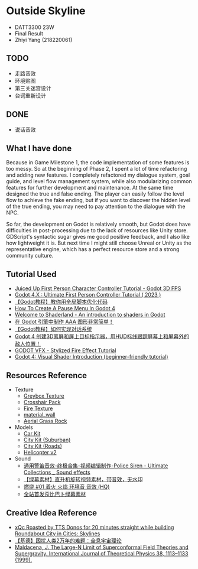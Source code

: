 # Outside Skyline

- DATT3300 23W
- Final Result
- Zhiyi Yang (218220061)

## TODO

- 走路音效
- 环境贴图
- 第三关迷宫设计
- 台词重新设计

## DONE

- 说话音效

## What I have done

Because in Game Milestone 1, the code implementation of some features is too messy. So at the beginning of Phase 2, I spent a lot of time refactoring and adding new features. I completely refactored my dialogue system, goal guide, and level flow management system, while also modularizing common features for further development and maintenance. At the same time designed the true and false ending. The player can easily follow the level flow to achieve the fake ending, but if you want to discover the hidden level of the true ending, you may need to pay attention to the dialogue with the NPC.

So far, the development on Godot is relatively smooth, but Godot does have difficulties in post-processing due to the lack of resources like Unity store. GDScript's syntactic sugar gives me good positive feedback, and I also like how lightweight it is. But next time I might still choose Unreal or Unity as the representative engine, which has a perfect resource store and a strong community culture.

## Tutorial Used

- [Juiced Up First Person Character Controller Tutorial - Godot 3D FPS](https://youtu.be/A3HLeyaBCq4?si=3KP-erZ-9pWVv2yH)
- [Godot 4.X : Ultimate First Person Controller Tutorial ( 2023 )](https://youtu.be/xIKErMgJ1Yk?si=siLUjf5kRFujED6f)
- [【Godot教程】教你用全局脚本优化代码](https://www.bilibili.com/video/BV11s4y1t7k6/?share_source=copy_web&vd_source=92a265b25fedcfe73041d8730946e68d)
- [How To Create A Pause Menu In Godot 4](https://youtu.be/3KFs04JH-uw?si=J0y_S-PHm57Cunm_)
- [Welcome to Shaderland - An introduction to shaders in Godot](https://youtu.be/nyFzPaWAzeQ?si=z1szWa5EQ0SfSTvt)
- [在 Godot 引擎中制作 AAA 图形非常简单！](https://www.bilibili.com/video/BV1Pw411P7x1/?share_source=copy_web&vd_source=92a265b25fedcfe73041d8730946e68d)
- [【Godot教程】如何实现对话系统](https://www.bilibili.com/video/BV1y64y127n5/?share_source=copy_web&vd_source=92a265b25fedcfe73041d8730946e68d)
- [Godot 4 创建3D离屏和屏上目标指示器，用HUD标线跟踪屏幕上和屏幕外的敌人位置！](https://www.bilibili.com/video/BV1Cu4y1a7Us/?share_source=copy_web&vd_source=92a265b25fedcfe73041d8730946e68d)
- [GODOT VFX - Stylized Fire Effect Tutorial](https://youtu.be/R3xMwfrlTI8?si=1inAYJ0TDuZJaspE)
- [Godot 4: Visual Shader Introduction (beginner-friendly tutorial)](https://youtu.be/Gp-mNWY2JJE?si=YvuuWJ-QdoYd6ZQu)

## Resources Reference

- Texture
  - [Greybox Texture](https://github.com/lukky-nl/FPS-controller-assets)
  - [Crosshair Pack](https://www.kenney.nl/assets/crosshair-pack)
  - [Fire Texture](https://www.patreon.com/posts/godot-vfx-fire-90253805)
  - [material_wall](https://polyhaven.com/a/brick_wall_006)
  - [Aerial Grass Rock](https://polyhaven.com/a/aerial_grass_rock)
- Models
  - [Car Kit](https://www.kenney.nl/assets/car-kit)
  - [City Kit (Suburban)](https://www.kenney.nl/assets/city-kit-suburban)
  - [City Kit (Roads)](https://www.kenney.nl/assets/city-kit-roads)
  - [Helicopter v2](https://sketchfab.com/3d-models/helicopter-v2-42927f1c939e4447978b09dd1e22521c)
- Sound
  - [通用警笛音效-终极合集-视频编辑制作-Police Siren - Ultimate Collections _ Sound effects](https://www.bilibili.com/video/BV1KW41137KX/?share_source=copy_web&vd_source=92a265b25fedcfe73041d8730946e68d)
  - [【绿幕素材】直升机旋转视频素材，带音效，无水印](https://www.bilibili.com/video/BV1xL4y1N7Zs/?share_source=copy_web&vd_source=92a265b25fedcfe73041d8730946e68d)
  - [燃烧 #01 着火 火焰 环境音 音效 (HQ)](https://www.bilibili.com/video/BV1jL4y1P7uB/?share_source=copy_web&vd_source=92a265b25fedcfe73041d8730946e68d)
  - [全站首发歪比巴卜绿幕素材](https://www.bilibili.com/video/BV1SC4y1W7Yq/?share_source=copy_web&vd_source=92a265b25fedcfe73041d8730946e68d)
  
## Creative Idea Reference

- [xQc Roasted by TTS Donos for 20 minutes straight while building Roundabout City in Cities: Skylines](https://youtu.be/dPCw4p3SA0s?si=JaK0nBzHTEPlWWRM)
- [【基德】困扰人类2万年的难题：全息宇宙理论](https://www.bilibili.com/video/BV1RL411M7ZS/?share_source=copy_web&vd_source=92a265b25fedcfe73041d8730946e68d)
- [Maldacena, J. The Large-N Limit of Superconformal Field Theories and Supergravity. International Journal of Theoretical Physics 38, 1113–1133 (1999).](https://doi.org/10.1023/A:1026654312961)
